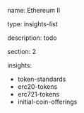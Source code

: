 name: Ethereum II

type: insights-list

description: todo

section: 2

insights:
 - token-standards
 - erc20-tokens
 - erc721-tokens
 - initial-coin-offerings

